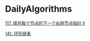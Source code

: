 # DailyAlgorithms

[117. 填充每个节点的下一个右侧节点指针 II](https://leetcode-cn.com/problems/populating-next-right-pointers-in-each-node-ii/)

[141. 环形链表](https://leetcode-cn.com/problems/linked-list-cycle/)
